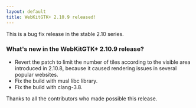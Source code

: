 ```yaml
---
layout: default
title: WebKitGTK+ 2.10.9 released!
---
```


This is a bug fix release in the stable 2.10 series.

### What's new in the WebKitGTK+ 2.10.9 release?

 - Revert the patch to limit the number of tiles according to the visible area introduced in 2.10.8,
   because it caused rendering issues in several popular websites.
 - Fix the build with musl libc library.
 - Fix the build with clang-3.8.

Thanks to all the contributors who made possible this release.
